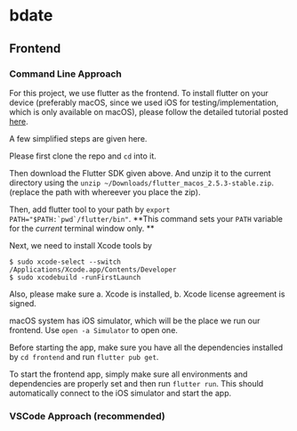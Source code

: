 # bdate

## Frontend 

### Command Line Approach

For this project, we use flutter as the frontend. To install flutter on your device (preferably macOS, since we used iOS for testing/implementation, which is only available on macOS), please follow the detailed tutorial posted [here](https://docs.flutter.dev/get-started/install/macos).

A few simplified steps are given here.

Please first clone the repo and `cd` into it.

Then download the Flutter SDK given above. And unzip it to the current directory using the `unzip ~/Downloads/flutter_macos_2.5.3-stable.zip`. (replace the path with whereever you place the zip).

Then, add flutter tool to your path by ```export PATH="$PATH:`pwd`/flutter/bin"```. **This command sets your `PATH` variable for the *current* terminal window only. **

Next, we need to install Xcode tools by 

```shell
$ sudo xcode-select --switch /Applications/Xcode.app/Contents/Developer
$ sudo xcodebuild -runFirstLaunch
```

Also, please make sure a. Xcode is installed, b. Xcode license agreement is signed.

macOS system has iOS simulator, which will be the place we run our frontend. Use `open -a Simulator` to open one.

Before starting the app, make sure you have all the dependencies installed by `cd frontend` and run `flutter pub get`.

To start the frontend app, simply make sure all environments and dependencies are properly set and then run `flutter run`. This should automatically connect to the iOS simulator and start the app.

### VSCode Approach (recommended)